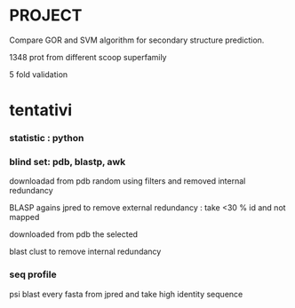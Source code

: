 # PROJECT

Compare GOR and SVM algorithm for secondary structure prediction.

1348 prot from different scoop superfamily

5 fold validation



# tentativi

### statistic : python

### blind set: pdb, blastp, awk

downloadad from pdb random using filters and removed internal redundancy

BLASP agains jpred to remove external redundancy : take <30 % id and not mapped

downloaded from pdb the selected

blast clust to remove internal redundancy

### seq profile

psi blast every fasta from jpred and take high identity sequence